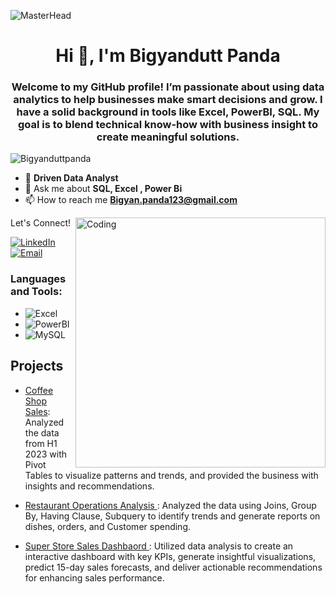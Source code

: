 ![MasterHead](https://nielseniq.com/wp-content/uploads/sites/4/2021/02/data-science-icon-animation-banner-clockwise-4.gif)
<h1 align="center">Hi 👋, I'm Bigyandutt Panda</h1>

<h3 align="center">Welcome to my GitHub profile! I’m passionate about using data analytics to help businesses make smart decisions and grow. I have a solid background in tools like Excel, PowerBI, SQL. My goal is to blend technical know-how with business insight to create meaningful solutions.</h3>

<p align="left"> <img src="https://komarev.com/ghpvc/?username=shibindataanalyst&label=Profile%20views&color=0e75b6&style=flat" alt="Bigyanduttpanda" /> </p>



- 💼 **Driven Data Analyst** 
- 💬 Ask me about **SQL, Excel , Power Bi** 
- 📫 How to reach me **Bigyan.panda123@gmail.com**
<img align="right" alt="Coding" width="400" src="https://static.wixstatic.com/media/2be1ce_864567900845418ebfd61e297637464d~mv2.gif">




Let's Connect!

[![LinkedIn](https://img.shields.io/badge/-LinkedIn-0077B5?style=flat-square&logo=linkedin&logoColor=white)](https://www.linkedin.com/in/bigyanduttpanda1/)
[![Email](https://img.shields.io/badge/-Email-D14836?style=flat-square&logo=gmail&logoColor=white)](mailto:bigyan.panda123@gmail.com)


<h3 align="left">Languages and Tools:</h3>

- ![Excel](https://img.shields.io/badge/-Excel-217346?style=flat-square&logo=microsoft-excel&logoColor=white)
- ![PowerBI](https://img.shields.io/badge/-PowerBI-F2C811?style=flat-square&logo=powerbi&logoColor=black)
- ![MySQL](https://img.shields.io/badge/-MySQL-4479A1?style=flat-square&logo=mysql&logoColor=white)

## Projects

- [Coffee Shop Sales](https://www.linkedin.com/feed/update/urn:li:activity:7211999522741178368/):  Analyzed the data from H1 2023 with Pivot Tables to visualize patterns and trends, and provided the business with insights and recommendations.

- [Restaurant Operations Analysis ](https://www.linkedin.com/feed/update/urn:li:activity:7209083293038743553/): Analyzed the data using Joins, Group By, Having Clause, Subquery to identify trends and generate reports on dishes, orders, and Customer spending.

- [Super Store Sales Dashbaord ](https://www.linkedin.com/feed/update/urn:li:activity:7217724434567098369/): Utilized data analysis to create an interactive dashboard with key KPIs, generate insightful visualizations, predict 15-day sales forecasts, and deliver actionable recommendations for enhancing sales performance.


   
